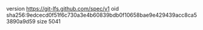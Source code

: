 version https://git-lfs.github.com/spec/v1
oid sha256:9edcecd0f51f6c730a3e4b60839bdb0f10658bae9e429439acc8ca53890a9d59
size 5041
